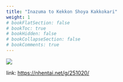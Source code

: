 ```yaml
---
title: "Inazuma to Kekkon Shoya Kakkokari"
weight: 1
# bookFlatSection: false
# bookToc: true
# bookHidden: false
# bookCollapseSection: false
# bookComments: true
---
```


![](https://cdn.jsdelivr.net/gh/reiuyfan/imagehosting@main/blog/20210112120746039.jpg)

link: <https://nhentai.net/g/251020/>